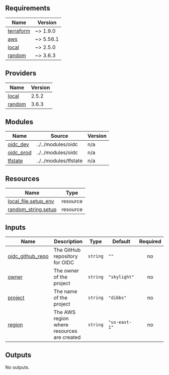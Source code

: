 <!-- BEGIN_TF_DOCS -->
## Requirements

| Name | Version |
|------|---------|
| <a name="requirement_terraform"></a> [terraform](#requirement\_terraform) | ~> 1.9.0 |
| <a name="requirement_aws"></a> [aws](#requirement\_aws) | ~> 5.56.1 |
| <a name="requirement_local"></a> [local](#requirement\_local) | ~> 2.5.0 |
| <a name="requirement_random"></a> [random](#requirement\_random) | ~> 3.6.3 |

## Providers

| Name | Version |
|------|---------|
| <a name="provider_local"></a> [local](#provider\_local) | 2.5.2 |
| <a name="provider_random"></a> [random](#provider\_random) | 3.6.3 |

## Modules

| Name | Source | Version |
|------|--------|---------|
| <a name="module_oidc_dev"></a> [oidc\_dev](#module\_oidc\_dev) | ../../modules/oidc | n/a |
| <a name="module_oidc_prod"></a> [oidc\_prod](#module\_oidc\_prod) | ../../modules/oidc | n/a |
| <a name="module_tfstate"></a> [tfstate](#module\_tfstate) | ../../modules/tfstate | n/a |

## Resources

| Name | Type |
|------|------|
| [local_file.setup_env](https://registry.terraform.io/providers/hashicorp/local/latest/docs/resources/file) | resource |
| [random_string.setup](https://registry.terraform.io/providers/hashicorp/random/latest/docs/resources/string) | resource |

## Inputs

| Name | Description | Type | Default | Required |
|------|-------------|------|---------|:--------:|
| <a name="input_oidc_github_repo"></a> [oidc\_github\_repo](#input\_oidc\_github\_repo) | The GitHub repository for OIDC | `string` | `""` | no |
| <a name="input_owner"></a> [owner](#input\_owner) | The owner of the project | `string` | `"skylight"` | no |
| <a name="input_project"></a> [project](#input\_project) | The name of the project | `string` | `"dibbs"` | no |
| <a name="input_region"></a> [region](#input\_region) | The AWS region where resources are created | `string` | `"us-east-1"` | no |

## Outputs

No outputs.
<!-- END_TF_DOCS -->
